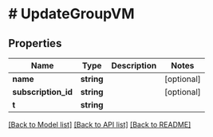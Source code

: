 # # UpdateGroupVM

## Properties

Name | Type | Description | Notes
------------ | ------------- | ------------- | -------------
**name** | **string** |  | [optional]
**subscription_id** | **string** |  | [optional]
**t** | **string** |  |

[[Back to Model list]](../../README.md#models) [[Back to API list]](../../README.md#endpoints) [[Back to README]](../../README.md)
